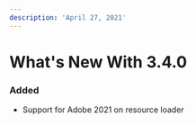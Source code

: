 ```yaml
---
description: 'April 27, 2021'
---
```


# What's New With 3.4.0

### Added

* Support for Adobe 2021 on resource loader

